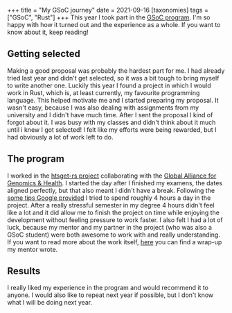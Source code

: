 +++
title = "My GSoC journey"
date = 2021-09-16
[taxonomies]
tags = ["GSoC", "Rust"]
+++
This year I took part in the [GSoC program](https://summerofcode.withgoogle.com/). I'm so happy with how it turned out and the experience as a whole. If you want to know about it, keep reading!

## Getting selected
Making a good proposal was probably the hardest part for me. I had already tried last year and didn't get selected, so it was a bit tough to bring myself to write another one. Luckily this year I found a project in which I would work in Rust, which is, at least currently, my favourite programming language. This helped motivate me and I started preparing my proposal. It wasn't easy, because I was also dealing with assignments from my university and I didn't have much time. After I sent the proposal I kind of forgot about it. I was busy with my classes and didn't think about it much until i knew I got selected! I felt like my efforts were being rewarded, but I had obviously a lot of work left to do.

## The program
I worked in the [htsget-rs project](https://github.com/umccr/htsget-rs/) collaborating with the [Global Alliance for Genomics & Health](https://www.ga4gh.org/). I started the day after I finished my examens, the dates aligned perfectly, but that also meant I didn't have a break. Following the [some tips Google provided](https://google.github.io/gsocguides/student/time-management-for-students) I tried to spend roughly 4 hours a day in the project. After a really stressful semester in my degree 4 hours didn't feel like a lot and it did allow me to finish the project on time while enjoying the development without feeling pressure to work faster. I also felt I had a lot of luck, because my mentor and my partner in the project (who was also a GSoC student) were both awesome to work with and really understanding. If you want to read more about the work itself, [here](https://umccr.org/blog/htsget-rs/) you can find a wrap-up my mentor wrote. 

## Results
I really liked my experience in the program and would recommend it to anyone. I would also like to repeat next year if possible, but I don't know what I will be doing next year.